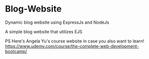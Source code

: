 # Blog-Website
Dynamic blog website using ExpressJs and NodeJs




A simple blog website that utilizes EJS


PS Here's Angela Yu's course website in case you also want to learn! https://www.udemy.com/course/the-complete-web-development-bootcamp/
